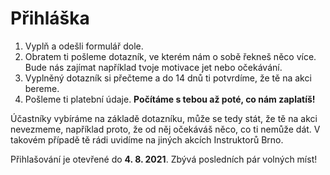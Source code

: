 Přihláška
=========
1. Vyplň a odešli formulář dole.
2. Obratem ti pošleme dotazník, ve kterém nám o sobě řekneš něco více. Bude nás zajímat například tvoje motivace jet nebo očekávání.
3. Vyplněný dotazník si přečteme a do 14 dnů ti potvrdíme, že tě na akci bereme.
4. Pošleme ti platební údaje. **Počítáme s tebou až poté, co nám zaplatíš!**

Účastníky vybíráme na základě dotazníku, může se tedy stát, že tě na akci nevezmeme, například proto, že od něj očekáváš něco, co ti nemůže dát. V takovém případě tě rádi uvidíme na jiných akcích Instruktorů Brno.

Přihlašování je otevřené do **4. 8. 2021**. Zbývá posledních pár volných míst!
